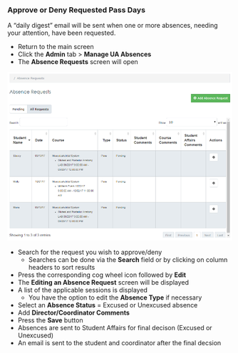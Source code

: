 ###	Approve or Deny Requested Pass Days
A “daily digest” email will be sent when one or more absences, needing your attention, have been requested.
* Return to the main screen
* Click the **Admin** tab > **Manage UA Absences**
* The **Absence Requests** screen will open

![Absences Main](./images/AbsencesMain_Coordinator.png)

* Search for the request you wish to approve/deny
  * Searches can be done via the **Search** field or by clicking on column headers to sort results
* Press the corresponding cog wheel icon followed by **Edit**
* The **Editing an Absence Request** screen will be displayed
* A list of the applicable sessions is displayed
  * You have the option to edit the **Absence Type** if necessary
* Select an **Absence Status** = Excused or Unexcused absence
* Add **Director/Coordinator Comments**
* Press the **Save** button
* Absences are sent to Student Affairs for final decison (Excused or Unexcused)
* An email is sent to the student and coordinator after the final decsion
